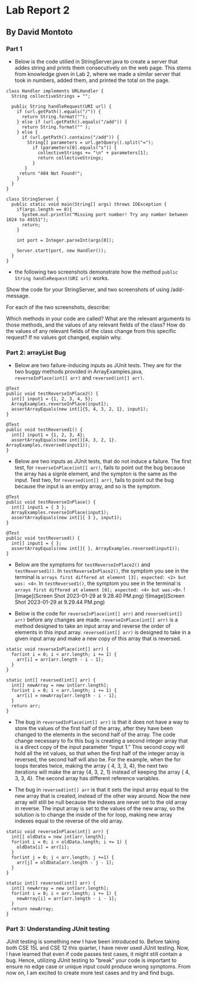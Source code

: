 # Lab Report 2
## By David Montoto

### Part 1

* Below is the code utilied in StringServer.java to create a server that addes string and prints them consecutively on the web page. This stems from knowledge given in Lab 2, where we made a similar server that took in numbers, added them, and printed the total on the page.

```
class Handler implements URLHandler {
  String collectiveStrings = "";

  public String handleRequest(URI url) {
    if (url.getPath().equals("/")) {
      return String.format("");
    } else if (url.getPath().equals("/add")) {
      return String.format("" );
    } else {
      if (url.getPath().contains("/add")) {
        String[] parameters = url.getQuery().split("=");
          if (parameters[0].equals("s")) {
            collectiveStrings += "\n" + parameters[1]; 
            return collectiveStrings;
          }
       }
     return "404 Not Found!";
    }
  }
}

class StringServer {
  public static void main(String[] args) throws IOException {
    if(args.length == 0){
      System.out.println("Missing port number! Try any number between 1024 to 49151");
      return;
    }

    int port = Integer.parseInt(args[0]);

    Server.start(port, new Handler());
  }
}
```

* the following two screenshots demonstrate how the method `public String handleRequest(URI url)` works.





Show the code for your StringServer, and two screenshots of using /add-message.

For each of the two screenshots, describe:

Which methods in your code are called?
What are the relevant arguments to those methods, and the values of any relevant fields of the class?
How do the values of any relevant fields of the class change from this specific request? If no values got changed, explain why.

### Part 2: arrayList Bug

* Below are two failure-inducing inputs as JUnit tests. They are for the two buggy methods provided in ArrayExamples.java, `reverseInPlace(int[] arr)` and `reversed(int[] arr)`.

```
@Test
public void testReverseInPlace2() {
  int[] input1 = {1, 2, 3, 4, 5};
  ArrayExamples.reverseInPlace(input1);
  assertArrayEquals(new int[]{5, 4, 3, 2, 1}, input1);
}

@Test
public void testReversed1() {
  int[] input1 = {1, 2, 3, 4};
  assertArrayEquals(new int[]{4, 3, 2, 1}. ArrayExamples.reversed(input1));
}
```

* Below are two inputs as JUnit tests, that do not induce a failure. The first test, for `reverseInPlace(int[] arr)`, fails to point out the bug because the array has a signle element, and the sympton is the same as the input. Test two, for `reversed(int[] arr)`, fails to point out the bug because the input is an emtpy array, and so is the symptom.

```
@Test
public void testReverseInPlace() {
  int[] input1 = { 3 };
  ArrayExamples.reverseInPlace(input1);
  assertArrayEquals(new int[]{ 3 }, input1);
}

@Test
public void testReversed() {
  int[] input1 = { };
  assertArrayEquals(new int[]{ }, ArrayExamples.reversed(input1));
}
```

* Below are the symptoms for `testReverseInPlace2()` and `testReversed1()`. In `testReverseInPlace2()`, the symptom you see in the terminal is `arrays first differed at element [3]; expected: <2> but was: <4>`. In `testReversed1()`, the symptom you see in the terminal is `arrays first differed at element [0]; expected: <4> but was:«0>`.
![Image](Screen Shot 2023-01-29 at 9.28.40 PM.png)
![Image](Screen Shot 2023-01-29 at 9.29.44 PM.png)

* Below is the code for `reverseInPlace(int[] arr)` and `reversed(int[] arr)` before any changes are made. `reverseInPlace(int[] arr)` is a method designed to take an input array and reverse the order of elements in this input array. `reversed(int[] arr)` is designed to take in a given input array and make a new copy of this array that is reversed.

```
static void reverseInPlace(int[] arr) {
  for(int i = 0; i < arr.length; i += 1) {
    arr[i] = arr[arr.length - i - 1];
  }
}

static int[] reversed(int[] arr) {
  int[] newArray = new int[arr.length];
  for(int i = 0; i < arr.length; i += 1) {
    arr[i] = newArray[arr.length - i - 1];
  }
  return arr;
}
```

* The bug in `reversedInPlace(int[] arr)` is that it does not have a way to store the values of the first half of the array, after they have been changed to the elements in the second half of the array. The code change necessary to fix this bug is creating a second integer array that is a direct copy of the input parameter “input 1.” This second copy will hold all the int values, so that when the first half of the integer array is reversed, the second half will also be. For the example, when the for loops iterates twice, making the array { 4, 3, 3, 4}, the next two iterations will make the array {4, 3, 2, 1} instead of keeping the array { 4, 3, 3, 4}. The second array has different reference variables. 

* The bug in `reversed(int[] arr` is that it sets the input array equal to the new array that is created, instead of the other way around. Now the new array will still be null because the indexes are never set to the old array in reverse. The input array is set to the values of the new array, so the solution is to change the inside of the for loop, making new array indexes equal to the reverse of the old array.

```
static void reverseInPlace(int[] arr) {
  int[] oldData = new int[arr.length];
  for(int i = 0; i < oldData.length; i += 1) {
    oldData[i] = arr[i];
  }
  for(int j = 0; j < arr.length; j +=1) {
    arr[j] = oldData[arr.length - j - 1];
  }
}

static int[] reversed(int[] arr) {
  int[] newArray = new int[arr.length];
  for(int i = 0; i < arr.length; i += 1) {
    newArray[i] = arr[arr.length - i - 1];
  }
  return newArray;
}
```

### Part 3: Understanding JUnit testing

   JUnit testing is something new I have been introduced to. Before taking both CSE 15L and CSE 12 this quarter, I have never used JUnit testing. Now, I have learned that even if code passes test cases, it might still contain a bug. Hence, utilizing JUnit testing to "break" your code is important to ensure no edge case or unique input could produce wrong symptoms. From now on, I am excited to create more test cases and try and find bugs. 

